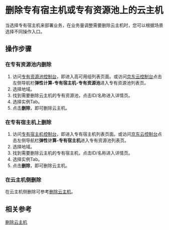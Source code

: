 # 删除专有宿主机或专有资源池上的云主机

当选择专有宿主机来部署业务，在业务量调整需要删除云主机时，您可以根据场景选择不同操作入口。 

## 操作步骤

### 在专有资源池内删除

1. 访问[专有资源池控制台](https://cns-console.jdcloud.com/dedicatedpool/list)，即进入高可用组列表页面。或访问[京东云控制台](https://console.jdcloud.com)点击左侧导航栏**弹性计算-专有宿主机-专有资源池**进入专有资源池列表页。
2. 选择地域。
3. 找到需要删除云主机的专有资源池，点击ID/名称进入详情页。
4. 选择实例Tab。
5. 点击**删除**，即可删除云主机。

### 在专有宿主机上删除

1. 访问[专有宿主机控制台](https://cns-console.jdcloud.com/dedicatedhost/list)，即进入专有宿主机列表页面。或访问[京东云控制台](https://console.jdcloud.com)点击左侧导航栏**弹性计算-专有宿主机**进入专有资源池列表页。
2. 选择地域。
3. 找到需要删除云主机的专有宿主机，点击ID/名称进入详情页。
4. 选择实例Tab。
5. 点击**删除**，即可删除云主机。
 
###  在云主机侧删除

在云主机侧删除可参考[删除云主机](../../Virtual-Machines/Operation-Guide/Instance/Delete-Instance.md)。


## 相关参考

[删除云主机](../../Virtual-Machines/Operation-Guide/Instance/Delete-Instance.md)
